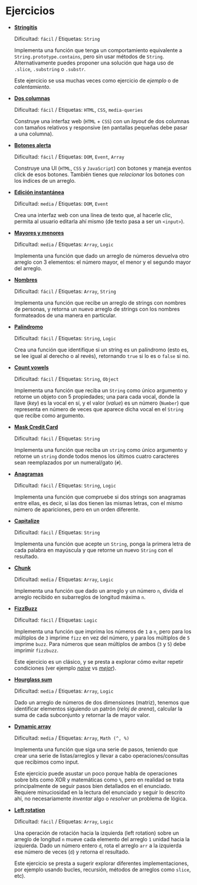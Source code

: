# Ejercicios

- [**Stringitis**](./01-stringitis)

  Dificultad: `fácil` / Etiquetas: `String`

  Implementa una función que tenga un comportamiento equivalente a
  `String.prototype.contains`, pero sin usar métodos de `String`.
  Alternativamente puedes proponer una solución que haga uso de `.slice`,
  `.substring` o `.substr`.

  Este ejercicio se usa muchas veces como ejercicio de _ejemplo_ o de
  _calentamiento_.

- [**Dos columnas**](./02-dos-columnas)

  Dificultad: `fácil` / Etiquetas: `HTML`, `CSS`, `media-queries`

  Construye una interfaz web (`HTML` + `CSS`) con un _layout_ de dos columnas
  con tamaños relativos y responsive (en pantallas pequeñas debe pasar a una
  columna).

- [**Botones alerta**](./03-botones-alerta)

  Dificultad: `fácil` / Etiquetas: `DOM`, `Event`, `Array`

  Construye una UI (`HTML`, `CSS` y `JavaScript`) con botones y maneja eventos
  click de esos botones. También tienes que _relacionar_ los botones con los
  índices de un arreglo.

- [**Edición instantánea**](./04-edicion-instantanea)

  Dificultad: `media` / Etiquetas: `DOM`, `Event`

  Crea una interfaz web con una línea de texto que, al hacerle clic, permita al
  usuario editarla ahí mismo (de texto pasa a ser un `<input>`).

- [**Mayores y menores**](./05-mayores-menores)

  Dificultad: `media` / Etiquetas: `Array`, `Logic`

  Implementa una función que dado un arreglo de números devuelva otro arreglo
  con 3 elementos: el número mayor, el menor y el segundo mayor del arreglo.

- [**Nombres**](./06-nombres)

  Dificultad: `fácil` / Etiquetas: `Array`, `String`

  Implementa una función que recibe un arreglo de strings con nombres de
  personas, y retorna un nuevo arreglo de strings con los nombres formateados de
  una manera en particular.

- [**Palíndromo**](./07-palindrome)

  Dificultad: `fácil` / Etiquetas: `String`, `Logic`

  Crea una función que identifique si un string es un palíndromo (esto es, se
  lee igual al derecho o al revés), retornando `true` si lo es o `false` si no.

- [**Count vowels**](./08-count-vowels)

  Dificultad: `fácil` / Etiquetas: `String`, `Object`

  Implementa una función que reciba un `String` como único argumento y retorne
  un objeto con 5 propiedades; una para cada vocal, donde la llave (_key_) es la
  vocal en sí, y el valor (_value_) es un número (`Number`) que representa en
  número de veces que aparece dicha vocal en el `String` que recibe como
  argumento.

- [**Mask Credit Card**](./09-mask-credit-card)

  Dificultad: `fácil` / Etiquetas: `String`

  Implementa una función que reciba un `string` como único argumento y retorne
  un `string` donde todos menos los últimos cuatro caracteres sean reemplazados
  por un numeral/gato (`#`).

- [**Anagramas**](./10-anagrams)

  Dificultad: `fácil` / Etiquetas: `String`, `Logic`

  Implementa una función que compruebe si dos strings son anagramas entre ellas,
  es decir, si las dos tienen las mismas letras, con el mismo número de
  apariciones, pero en un orden diferente.

- [**Capitalize**](./11-capitalize)

  Dificultad: `fácil` / Etiquetas: `String`

  Implementa una función que acepte un `String`, ponga la primera letra de cada
  palabra en mayúscula y que retorne un nuevo `String` con el resultado.

- [**Chunk**](./12-chunk)

  Dificultad: `media` / Etiquetas: `Array`, `Logic`

  Implementa una función que dado un arreglo y un número `n`, divida el arreglo
  recibido en subarreglos de longitud máxima `n`.

- [**FizzBuzz**](./13-fizzbuzz)

  Dificultad: `fácil` / Etiquetas: `Logic`

  Implementa una función que imprima los números de `1` a `n`, pero para los
  múltiplos de `3` imprime `fizz` en vez del número, y para los múltiplos de `5`
  imprime `buzz`. Para números que sean múltiplos de ambos (`3` y `5`) debe
  imprimir `fizzbuzz`.

  Este ejercicio es un clásico, y se presta a explorar cómo evitar repetir
  condiciones (ver ejemplo
  [_naive_](./13-fizzbuzz/solutions/fizzbuzz-naive.js) vs
  [_mejor_](./13-fizzbuzz/solutions/fizzbuzz-better.js)).

- [**Hourglass sum**](./14-hour-glass)

  Dificultad: `media` / Etiquetas: `Array`, `Logic`

  Dado un arreglo de números de dos dimensiones (matriz), tenemos que
  identificar elementos siguiendo un patrón (_reloj de arena_), calcular la suma
  de cada subconjunto y retornar la de mayor valor.

- [**Dynamic array**](./15-dynamic-array)

  Dificultad: `media` / Etiquetas: `Array`, `Math (^, %)`

  Implementa una función que siga una serie de pasos, teniendo que crear una
  serie de listas/arreglos y llevar a cabo operaciones/consultas que recibimos
  como input.

  Este ejercicio puede asustar un poco porque habla de operaciones sobre bits
  como XOR y matemáticas como `%`, pero en realidad se trata principalmente de
  seguir pasos bien detallados en el enunciado. Requiere minuciosidad en la
  lectura del enunciado y seguir lo descrito ahí, no necesariamente _inventar_
  algo o _resolver_ un problema de lógica.

- [**Left rotation**](./16-left-rotation)

  Dificultad: `fácil` / Etiquetas: `Array`, `Logic`

  Una operación de rotación hacia la izquierda (left rotation) sobre un arreglo
  de longitud `n` mueve cada elemento del arreglo `1` unidad hacia la izquierda.
  Dado un número entero `d`, rota el arreglo `arr` a la izquierda ese número de
  veces (`d`) y retorna el resultado.

  Este ejercicio se presta a sugerir explorar diferentes implementaciones, por
  ejemplo usando bucles, recursión, métodos de arreglos como `slice`, etc).

